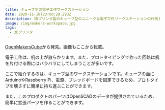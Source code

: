 ```yaml
---
title: キューブ型の電子工作ワークステーション
date: 2020-11-10T23:00:29.293Z
description: 3Dプリンタ製のキューブ型のユニークな電子工作ワークステーションの作例を紹介します。
image: /img/makers-workspace.jpg
tags:
  - 3Dプリンタ
---
```

[OpenMakersCube](https://github.com/technoez/open-makers-cube)から発見。画像もここから転載。

電子工作は、机の上が散らかります。また、プロトタイピングで作った回路は机を片付ける際にはバラバラにしてしまうことが多いです。

ここで紹介するのは、キューブ型のワークステーションです。キューブの面にArduinoやRaspberry Pi、電源、ブレッドボードを固定できるため、プロトタイプを壊さずに簡単に持ち運ぶことができます。

また、このプロダクトのパーツはOpenSCADのデータが提供されているため、簡単に拡張パーツを作ることができます。
